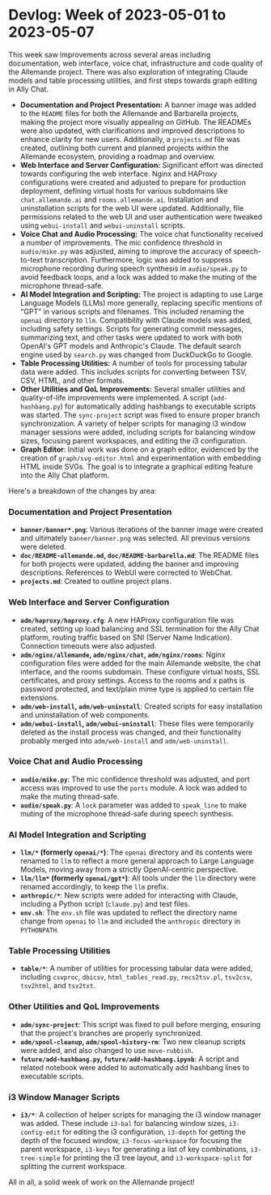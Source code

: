 # Devlog: Week of 2023-05-01 to 2023-05-07

This week saw improvements across several areas including documentation, web interface, voice chat, infrastructure and code quality of the Allemande project. There was also exploration of integrating Claude models and table processing utilities, and first steps towards graph editing in Ally Chat.

*   **Documentation and Project Presentation:** A banner image was added to the `README` files for both the Allemande and Barbarella projects, making the project more visually appealing on GitHub.  The READMEs were also updated, with clarifications and improved descriptions to enhance clarity for new users. Additionally, a `projects.md` file was created, outlining both current and planned projects within the Allemande ecosystem, providing a roadmap and overview.
*   **Web Interface and Server Configuration:** Significant effort was directed towards configuring the web interface.  Nginx and HAProxy configurations were created and adjusted to prepare for production deployment, defining virtual hosts for various subdomains like `chat.allemande.ai` and `rooms.allemande.ai`. Installation and uninstallation scripts for the web UI were updated. Additionally, file permissions related to the web UI and user authentication were tweaked using `webui-install` and `webui-uninstall` scripts.
*   **Voice Chat and Audio Processing:** The voice chat functionality received a number of improvements. The mic confidence threshold in `audio/mike.py` was adjusted, aiming to improve the accuracy of speech-to-text transcription. Furthermore, logic was added to suppress microphone recording during speech synthesis in `audio/speak.py` to avoid feedback loops, and a lock was added to make the muting of the microphone thread-safe.
*   **AI Model Integration and Scripting:** The project is adapting to use Large Language Models (LLMs) more generally, replacing specific mentions of "GPT" in various scripts and filenames. This included renaming the `openai` directory to `llm`. Compatibility with Claude models was added, including safety settings.  Scripts for generating commit messages, summarizing text, and other tasks were updated to work with both OpenAI's GPT models and Anthropic's Claude.  The default search engine used by `search.py` was changed from DuckDuckGo to Google.
*   **Table Processing Utilities:** A number of tools for processing tabular data were added. This includes scripts for converting between TSV, CSV, HTML, and other formats.
*   **Other Utilities and QoL Improvements:** Several smaller utilities and quality-of-life improvements were implemented. A script (`add-hashbang.py`) for automatically adding hashbangs to executable scripts was started.  The `sync-project` script was fixed to ensure proper branch synchronization. A variety of helper scripts for managing i3 window manager sessions were added, including scripts for balancing window sizes, focusing parent workspaces, and editing the i3 configuration.
*   **Graph Editor**: Initial work was done on a graph editor, evidenced by the creation of `graph/svg-editor.html` and experimentation with embedding HTML inside SVGs. The goal is to integrate a graphical editing feature into the Ally Chat platform.

Here's a breakdown of the changes by area:

### Documentation and Project Presentation

*   **`banner/banner*.png`**: Various iterations of the banner image were created and ultimately `banner/banner.png` was selected. All previous versions were deleted.
*   **`doc/README-allemande.md`, `doc/README-barbarella.md`**: The README files for both projects were updated, adding the banner and improving descriptions. References to WebUI were corrected to WebChat.
*   **`projects.md`**: Created to outline project plans.

### Web Interface and Server Configuration

*   **`adm/haproxy/haproxy.cfg`**: A new HAProxy configuration file was created, setting up load balancing and SSL termination for the Ally Chat platform, routing traffic based on SNI (Server Name Indication). Connection timeouts were also adjusted.
*   **`adm/nginx/allemande`, `adm/nginx/chat`, `adm/nginx/rooms`**: Nginx configuration files were added for the main Allemande website, the chat interface, and the rooms subdomain. These configure virtual hosts, SSL certificates, and proxy settings. Access to the rooms and x paths is password protected, and text/plain mime type is applied to certain file extensions.
*   **`adm/web-install`, `adm/web-uninstall`**: Created scripts for easy installation and uninstallation of web components.
*   **`adm/webui-install`, `adm/webui-uninstall`**: These files were temporarily deleted as the install process was changed, and their functionality probably merged into `adm/web-install` and `adm/web-uninstall`.

### Voice Chat and Audio Processing

*   **`audio/mike.py`**: The mic confidence threshold was adjusted, and port access was improved to use the `ports` module. A lock was added to make the muting thread-safe.
*   **`audio/speak.py`**: A `lock` parameter was added to `speak_line` to make muting of the microphone thread-safe during speech synthesis.

### AI Model Integration and Scripting

*   **`llm/*` (formerly `openai/*`)**: The `openai` directory and its contents were renamed to `llm` to reflect a more general approach to Large Language Models, moving away from a strictly OpenAI-centric perspective.
*   **`llm/llm*` (formerly `openai/gpt*`)**: All tools under the `llm` directory were renamed accordingly, to keep the `llm` prefix.
*   **`anthropic/*`**: New scripts were added for interacting with Claude, including a Python script (`claude.py`) and test files.
* **`env.sh`**: The `env.sh` file was updated to reflect the directory name change from `openai` to `llm` and included the `anthropic` directory in `PYTHONPATH`.

### Table Processing Utilities

*   **`table/*`**: A number of utilities for processing tabular data were added, including `csvproc`, `dbicsv`, `html_tables_read.py`, `recs2tsv.pl`, `tsv2csv`, `tsv2html`, and `tsv2txt`.

### Other Utilities and QoL Improvements

*   **`adm/sync-project`**: This script was fixed to pull before merging, ensuring that the project's branches are properly synchronized.
*   **`adm/spool-cleanup`, `adm/spool-history-rm`**: Two new cleanup scripts were added, and also changed to use `move-rubbish`.
*   **`future/add-hashbang.py`, `future/add-hashbang.ipynb`**: A script and related notebook were added to automatically add hashbang lines to executable scripts.

### i3 Window Manager Scripts

*   **`i3/*`**: A collection of helper scripts for managing the i3 window manager was added. These include `i3-bal` for balancing window sizes, `i3-config-edit` for editing the i3 configuration, `i3-depth` for getting the depth of the focused window, `i3-focus-workspace` for focusing the parent workspace, `i3-keys` for generating a list of key combinations, `i3-tree-simple` for printing the i3 tree layout, and `i3-workspace-split` for splitting the current workspace.

All in all, a solid week of work on the Allemande project!
